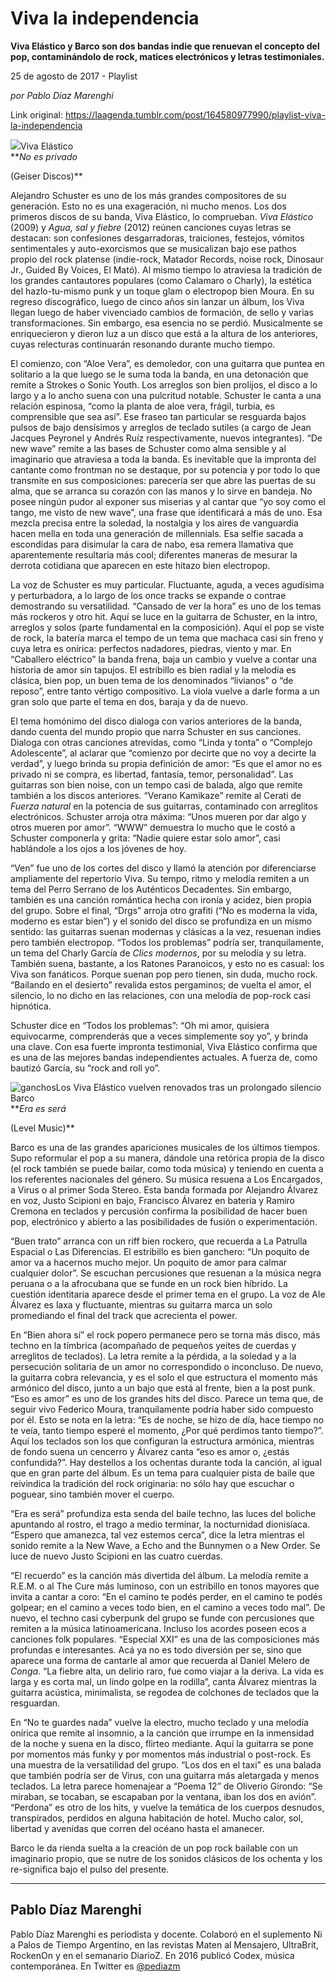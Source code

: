 # Viva la independencia

**Viva Elástico y Barco son dos bandas indie que renuevan el concepto del pop, contaminándolo de rock, matices electrónicos y letras testimoniales.**

25 de agosto de 2017 - Playlist

_por Pablo Díaz Marenghi_

Link original: https://laagenda.tumblr.com/post/164580977990/playlist-viva-la-independencia

![](https://64.media.tumblr.com/4a91ffbcabcfaab020cdcffd82dce68c/tumblr_inline_pdvzvtmv5C1t6q87u_500.jpg)Viva Elástico  
***No es privado*  

(Geiser Discos)**

Alejandro Schuster es uno de los más grandes compositores de su generación. Esto no es una exageración, ni mucho menos. Los dos primeros discos de su banda, Viva Elástico, lo comprueban. *Viva Elástico* (2009) y *Agua, sal y fiebre* (2012) reúnen canciones cuyas letras se destacan: son confesiones desgarradoras, traiciones, festejos, vómitos sentimentales y auto-exorcismos que se musicalizan bajo ese pathos propio del rock platense (indie-rock, Matador Records, noise rock, Dinosaur Jr., Guided By Voices, El Mató). Al mismo tiempo lo atraviesa la tradición de los grandes cantautores populares (como Calamaro o Charly), la estética del hazlo-tu-mismo punk y un toque glam o electropop bien Moura. En su regreso discográfico, luego de cinco años sin lanzar un álbum, los Viva llegan luego de haber vivenciado cambios de formación, de sello y varias transformaciones. Sin embargo, esa esencia no se perdió. Musicalmente se enriquecieron y dieron luz a un disco que está a la altura de los anteriores, cuyas relecturas continuarán resonando durante mucho tiempo. 

El comienzo, con “Aloe Vera”, es demoledor, con una guitarra que puntea en solitario a la que luego se le suma toda la banda, en una detonación que remite a Strokes o Sonic Youth. Los arreglos son bien prolijos, el disco a lo largo y a lo ancho suena con una pulcritud notable. Schuster le canta a una relación espinosa, “como la planta de aloe vera, frágil, turbia, es comprensible que sea así”. Ese fraseo tan particular se resguarda bajos pulsos de bajo densísimos y arreglos de teclado sutiles (a cargo de Jean Jacques Peyronel y Andrés Ruíz respectivamente, nuevos integrantes). “De new wave” remite a las bases de Schuster como alma sensible y al imaginario que atraviesa a toda la banda. Es inevitable que la impronta del cantante como frontman no se destaque, por su potencia y por todo lo que transmite en sus composiciones: parecería ser que abre las puertas de su alma, que se arranca su corazón con las manos y lo sirve en bandeja. No posee ningún pudor al exponer sus miserias y al cantar que “yo soy como el tango, me visto de new wave”, una frase que identificará a más de uno. Esa mezcla precisa entre la soledad, la nostalgia y los aires de vanguardia hacen mella en toda una generación de millennials. Esa selfie sacada a escondidas para disimular la cara de nabo, esa remera llamativa que aparentemente resultaría más cool; diferentes maneras de mesurar la derrota cotidiana que aparecen en este hitazo bien electropop. 

La voz de Schuster es muy particular. Fluctuante, aguda, a veces agudísima y perturbadora, a lo largo de los once tracks se expande o contrae demostrando su versatilidad. “Cansado de ver la hora” es uno de los temas más rockeros y otro hit. Aquí se luce en la guitarra de Schuster, en la intro, arreglos y solos (parte fundamental en la composición). Aquí el pop se viste de rock, la batería marca el tempo de un tema que machaca casi sin freno y cuya letra es onírica: perfectos nadadores, piedras, viento y mar. En “Caballero eléctrico” la banda frena, baja un cambio y vuelve a contar una historia de amor sin tapujos. El estribillo es bien radial y la melodía es clásica, bien pop, un buen tema de los denominados “livianos” o “de reposo”, entre tanto vértigo compositivo. La viola vuelve a darle forma a un gran solo que parte el tema en dos, baraja y da de nuevo. 

El tema homónimo del disco dialoga con varios anteriores de la banda, dando cuenta del mundo propio que narra Schuster en sus canciones. Dialoga con otras canciones atrevidas, como “Linda y tonta” o “Complejo Adolescente”, al aclarar que “comienzo por decirte que no voy a decirte la verdad”, y luego brinda su propia definición de amor: “Es que el amor no es privado ni se compra, es libertad, fantasía, temor, personalidad”. Las guitarras son bien noise, con un tempo casi de balada, algo que remite también a los discos anteriores. “Verano Kamikaze” remite al Cerati de *Fuerza natural* en la potencia de sus guitarras, contaminado con arreglitos electrónicos. Schuster arroja otra máxima: “Unos mueren por dar algo y otros mueren por amor”. “WWW” demuestra lo mucho que le costó a Schuster componerla y grita: “Nadie quiere estar solo amor”, casi hablándole a los ojos a los jóvenes de hoy. 

 “Ven” fue uno de los cortes del disco y llamó la atención por diferenciarse ampliamente del repertorio Viva. Su tempo, ritmo y melodía remiten a un tema del Perro Serrano de los Auténticos Decadentes. Sin embargo, también es una canción romántica hecha con ironía y acidez, bien propia del grupo. Sobre el final, “Drgs” arroja otro grafiti (“No es moderna la vida, moderno es estar bien”) y el sonido del disco se profundiza en un mismo sentido: las guitarras suenan modernas y clásicas a la vez, resuenan indies pero también electropop. “Todos los problemas” podría ser, tranquilamente, un tema del Charly García de *Clics modernos*, por su melodía y su letra. También suena, bastante, a los Ratones Paranoicos, y esto no es casual: los Viva son fanáticos. Porque suenan pop pero tienen, sin duda, mucho rock. “Bailando en el desierto” revalida estos pergaminos; de vuelta el amor, el silencio, lo no dicho en las relaciones, con una melodía de pop-rock casi hipnótica. 

Schuster dice en “Todos los problemas”: “Oh mi amor, quisiera equivocarme, comprenderás que a veces simplemente soy yo”, y brinda una clave. Con esa fuerte impronta testimonial, Viva Elástico confirma que es una de las mejores bandas independientes actuales. A fuerza de, como bautizó García, su “rock and roll yo”. 

![ganchos](https://64.media.tumblr.com/4a91ffbcabcfaab020cdcffd82dce68c/tumblr_inline_pdvzvtmv5C1t6q87u_500.jpg)Los Viva Elástico vuelven renovados tras un prolongado silencio  
Barco  
***Era es será*  

(Level Music)**

Barco es una de las grandes apariciones musicales de los últimos tiempos. Supo reformular el pop a su manera, dándole una retórica propia de la disco (el rock también se puede bailar, como toda música) y teniendo en cuenta a los referentes nacionales del género. Su música resuena a Los Encargados, a Virus o al primer Soda Stereo. Esta banda formada por Alejandro Álvarez en voz, Justo Scipioni en bajo, Francisco Álvarez en batería y Ramiro Cremona en teclados y percusión confirma la posibilidad de hacer buen pop, electrónico y abierto a las posibilidades de fusión o experimentación. 

“Buen trato” arranca con un riff bien rockero, que recuerda a La Patrulla Espacial o Las Diferencias. El estribillo es bien ganchero: “Un poquito de amor va a hacernos mucho mejor. Un poquito de amor para calmar cualquier dolor”. Se escuchan percusiones que resuenan a la música negra peruana o a la afrocubana que se funde en un rock bien híbrido. La cuestión identitaria aparece desde el primer tema en el grupo. La voz de Ale Álvarez es laxa y fluctuante, mientras su guitarra marca un solo promediando el final del track que acrecienta el power. 

En “Bien ahora sí” el rock popero permanece pero se torna más disco, más techno en la tímbrica (acompañado de pequeños yeites de cuerdas y arreglitos de teclados). La letra remite a la pérdida, a la soledad y a la persecución solitaria de un amor no correspondido o inconcluso. De nuevo, la guitarra cobra relevancia, y es el solo el que estructura el momento más armónico del disco, junto a un bajo que está al frente, bien a la post punk. “Eso es amor” es uno de los grandes hits del disco. Parece un tema que, de seguir vivo Federico Moura, tranquilamente podría haber sido compuesto por él. Esto se nota en la letra: “Es de noche, se hizo de día, hace tiempo no te veía, tanto tiempo esperé el momento, ¿Por qué perdimos tanto tiempo?”. Aquí los teclados son los que configuran la estructura armónica, mientras de fondo suena un cencerro y Álvarez canta “eso es amor o, ¿estás confundida?”. Hay destellos a los ochentas durante toda la canción, al igual que en gran parte del álbum. Es un tema para cualquier pista de baile que reivindica la tradición del rock originaria: no sólo hay que escuchar o poguear, sino también mover el cuerpo. 

“Era es será” profundiza esta senda del baile techno, las luces del boliche apuntando al rostro, el trago a medio terminar, la nocturnidad dionisíaca. “Espero que amanezca, tal vez estemos cerca”, dice la letra mientras el sonido remite a la New Wave, a Echo and the Bunnymen o a New Order. Se luce de nuevo Justo Scipioni en las cuatro cuerdas. 

“El recuerdo” es la canción más divertida del álbum. La melodía remite a R.E.M. o al The Cure más luminoso, con un estribillo en tonos mayores que invita a cantar a coro: “En el camino te podés perder, en el camino te podés golpear; en el camino a veces todo bien, en el camino a veces todo mal”. De nuevo, el techno casi cyberpunk del grupo se funde con percusiones que remiten a la música latinoamericana. Incluso los acordes poseen ecos a canciones folk populares. “Especial XXI” es una de las composiciones más profundas e interesantes. Acá ya no es todo diversión per se, sino que aparece una forma de cantarle al amor que recuerda al Daniel Melero de *Conga*. “La fiebre alta, un delirio raro, fue como viajar a la deriva. La vida es larga y es corta mal, un lindo golpe en la rodilla”, canta Álvarez mientras la guitarra acústica, minimalista, se regodea de colchones de teclados que la resguardan. 

En “No te guardes nada” vuelve la electro, mucho teclado y una melodía onírica que remite al insomnio, a la canción que irrumpe en la inmensidad de la noche y suena en la disco, flirteo mediante. Aquí la guitarra se pone por momentos más funky y por momentos más industrial o post-rock. Es una muestra de la versatilidad del grupo. “Los dos en el taxi” es una balada que también podría ser de Virus, con una guitarra más aletargada y menos teclados. La letra parece homenajear a “Poema 12” de Oliverio Girondo: “Se miraban, se tocaban, se escapaban por la ventana, iban los dos en avión”. “Perdona” es otro de los hits, y vuelve la temática de los cuerpos desnudos, transpirados, perdidos en alguna habitación de hotel. Mucho calor, sol, libertad y avenidas que corren del océano hasta el amanecer. 

Barco le da rienda suelta a la creación de un pop rock bailable con un imaginario propio, que se nutre de los sonidos clásicos de los ochenta y los re-significa bajo el pulso del presente.

  




---

 Pablo Díaz Marenghi
--------------------

 Pablo Díaz Marenghi es periodista y docente. Colaboró en el suplemento Ni a Palos de Tiempo Argentino, en las revistas Maten al Mensajero, UltraBrit, RockenOn y en el semanario DiarioZ. En 2016 publicó Codex, música contemporánea. En Twitter es [@pediazm](https://twitter.com/pediazm?lang=es)  

